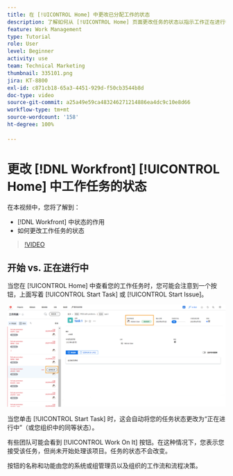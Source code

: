 ```yaml
---
title: 在 [!UICONTROL Home] 中更改已分配工作的状态
description: 了解如何从 [!UICONTROL Home] 页面更改任务的状态以指示工作正在进行中。了解为什么状态在  [!DNL  Workfront] 中很重要。
feature: Work Management
type: Tutorial
role: User
level: Beginner
activity: use
team: Technical Marketing
thumbnail: 335101.png
jira: KT-8800
exl-id: c871cb18-65a3-4451-929d-f50cb3544b8d
doc-type: video
source-git-commit: a25a49e59ca483246271214886ea4dc9c10e8d66
workflow-type: tm+mt
source-wordcount: '158'
ht-degree: 100%

---
```


# 更改 [!DNL Workfront] [!UICONTROL Home] 中工作任务的状态

在本视频中，您将了解到：

* [!DNL  Workfront] 中状态的作用
* 如何更改工作任务的状态

>[!VIDEO](https://video.tv.adobe.com/v/335101/?quality=12&learn=on)

## 开始 vs. 正在进行中

当您在 [!UICONTROL Home] 中查看您的工作任务时，您可能会注意到一个按钮，上面写着 [!UICONTROL Start Task] 或 [!UICONTROL Start Issue]。

![[!DNL Workfront] [!UICONTROL Home]页面，其中的按钮显示 [!UICONTROL Start Task]。](assets/worker-fundamentals-1.png)

当您单击 [!UICONTROL Start Task] 时，这会自动将您的任务状态更改为“正在进行中”（或您组织中的同等状态）。

有些团队可能会看到 [!UICONTROL Work On It] 按钮。在这种情况下，您表示您接受该任务，但尚未开始处理该项目。任务的状态不会改变。

按钮的名称和功能由您的系统或组管理员以及组织的工作流和流程决策。

<!---
learn more URLs
--->
